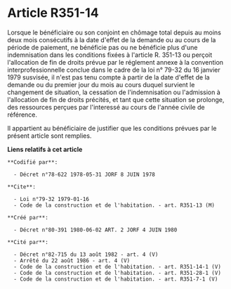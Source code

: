 # Article R351-14

Lorsque le bénéficiaire ou son conjoint en chômage total depuis au moins deux mois consécutifs à la date d'effet de la
demande ou au cours de la période de paiement, ne bénéficie pas ou ne bénéficie plus d'une indemnisation dans les conditions
fixées à l'article R. 351-13 ou perçoit l'allocation de fin de droits prévue par le réglement annexe à la convention
interprofessionnelle conclue dans le cadre de la loi n° 79-32 du 16 janvier 1979 susvisée, il n'est pas tenu compte à partir
de la date d'effet de la demande ou du premier jour du mois au cours duquel survient le changement de situation, la cessation
de l'indemnisation ou l'admission à l'allocation de fin de droits précités, et tant que cette situation se prolonge, des
ressources perçues par l'interessé au cours de l'année civile de référence.

Il appartient au bénéficiaire de justifier que les conditions prévues par le présent article sont remplies.

**Liens relatifs à cet article**

	**Codifié par**:

	  - Décret n°78-622 1978-05-31 JORF 8 JUIN 1978

	**Cite**:

	  - Loi n°79-32 1979-01-16
	  - Code de la construction et de l'habitation. - art. R351-13 (M)

	**Créé par**:

	  - Décret n°80-391 1980-06-02 ART. 2 JORF 4 JUIN 1980

	**Cité par**:

	  - Décret n°82-715 du 13 août 1982 - art. 4 (V)
	  - Arrêté du 22 août 1986 - art. 4 (V)
	  - Code de la construction et de l'habitation. - art. R351-14-1 (V)
	  - Code de la construction et de l'habitation. - art. R351-28-1 (V)
	  - Code de la construction et de l'habitation. - art. R351-7-1 (V)
